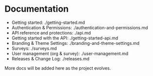# Documentation

- Getting started: ./getting-started.md
- Authentication & Permissions: ./authentication-and-permissions.md
- API reference and protections: ./api.md
- Getting started with the API: ./getting-started-api.md
- Branding & Theme Settings: ./branding-and-theme-settings.md
- Surveys: ./surveys.md
- User management (org & survey): ./user-management.md
- Releases & Change Log: ./releases.md

More docs will be added here as the project evolves.
